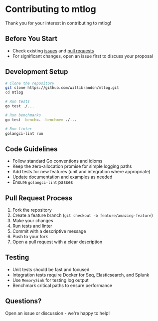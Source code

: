 # Contributing to mtlog

Thank you for your interest in contributing to mtlog!

## Before You Start

- Check existing [issues](https://github.com/willibrandon/mtlog/issues) and [pull requests](https://github.com/willibrandon/mtlog/pulls)
- For significant changes, open an issue first to discuss your proposal

## Development Setup

```bash
# Clone the repository
git clone https://github.com/willibrandon/mtlog.git
cd mtlog

# Run tests
go test ./...

# Run benchmarks
go test -bench=. -benchmem ./...

# Run linter
golangci-lint run
```

## Code Guidelines

- Follow standard Go conventions and idioms
- Keep the zero-allocation promise for simple logging paths
- Add tests for new features (unit and integration where appropriate)
- Update documentation and examples as needed
- Ensure `golangci-lint` passes

## Pull Request Process

1. Fork the repository
2. Create a feature branch (`git checkout -b feature/amazing-feature`)
3. Make your changes
4. Run tests and linter
5. Commit with a descriptive message
6. Push to your fork
7. Open a pull request with a clear description

## Testing

- Unit tests should be fast and focused
- Integration tests require Docker for Seq, Elasticsearch, and Splunk
- Use `MemorySink` for testing log output
- Benchmark critical paths to ensure performance

## Questions?

Open an issue or discussion - we're happy to help!